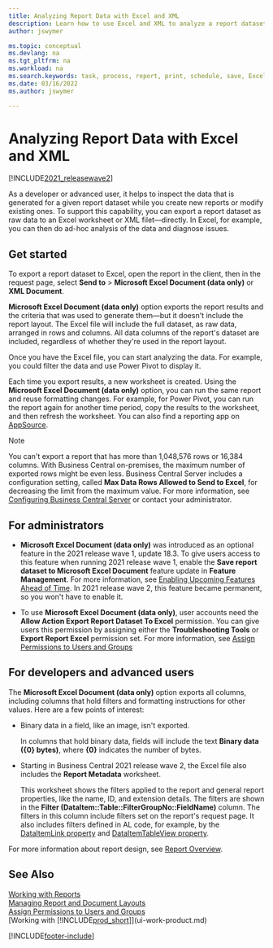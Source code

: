 ```yaml
---
title: Analyzing Report Data with Excel and XML
description: Learn how to use Excel and XML to analyze a report dataset. 
author: jswymer

ms.topic: conceptual
ms.devlang: na
ms.tgt_pltfrm: na
ms.workload: na
ms.search.keywords: task, process, report, print, schedule, save, Excel, PDF, Word, dataset
ms.date: 03/16/2022
ms.author: jswymer

---
```

# Analyzing Report Data with Excel and XML

[!INCLUDE[2021_releasewave2](includes/2021_releasewave2.md)]

As a developer or advanced user, it helps to inspect the data that is generated for a given report dataset while you create new reports or modify existing ones. To support this capability, you can export a report dataset as raw data to an Excel worksheet or XML filet&mdash;directly. In Excel, for example, you can then do ad-hoc analysis of the data and diagnose issues.

## Get started

To export a report dataset to Excel, open the report in the client, then in the request page, select **Send to** > **Microsoft Excel Document (data only)** or **XML Document**.  

**Microsoft Excel Document (data only)** option exports the report results and the criteria that was used to generate them&mdash;but it doesn't include the report layout. The Excel file will include the full dataset, as raw data, arranged in rows and columns. All data columns of the report's dataset are included, regardless of whether they're used in the report layout.

Once you have the Excel file, you can start analyzing the data. For example, you could filter the data and use Power Pivot to display it.

Each time you export results, a new worksheet is created. Using the **Microsoft Excel Document (data only)** option, you can run the same report and reuse formatting changes. For example, for Power Pivot, you can run the report again for another time period, copy the results to the worksheet, and then refresh the worksheet. You can also find a reporting app on [AppSource](https://appsource.microsoft.com/).

> [!NOTE]
> You can't export a report that has more than 1,048,576 rows or 16,384 columns. With Business Central on-premises, the maximum number of exported rows might be even less. Business Central Server includes a configuration setting, called **Max Data Rows Allowed to Send to Excel**, for decreasing the limit from the maximum value. For more information, see [Configuring Business Central Server](/dynamics365/business-central/dev-itpro/administration/configure-server-instance#General) or contact your administrator.

## For administrators

- **Microsoft Excel Document (data only)** was introduced as an optional feature in the 2021 release wave 1, update 18.3. To give users access to this feature when running 2021 release wave 1, enable the **Save report dataset to Microsoft Excel Document** feature update in **Feature Management**. For more information, see [Enabling Upcoming Features Ahead of Time](/dynamics365/business-central/dev-itpro/administration/feature-management). In 2021 release wave 2, this feature became permanent, so you won't have to enable it.

- To use **Microsoft Excel Document (data only)**, user accounts need the **Allow Action Export Report Dataset To Excel** permission. You can give users this permission by assigning either the **Troubleshooting Tools** or **Export Report Excel** permission set. For more information, see [Assign Permissions to Users and Groups](ui-define-granular-permissions.md)  

## For developers and advanced users

The **Microsoft Excel Document (data only)** option exports all columns, including columns that hold filters and formatting instructions for other values. Here are a few points of interest:

- Binary data in a field, like an image, isn't exported.

  In columns that hold binary data, fields will include the text **Binary data ({0} bytes)**, where **{0}** indicates the number of bytes.
- Starting in Business Central 2021 release wave 2, the Excel file also includes the **Report Metadata** worksheet.

  This worksheet shows the filters applied to the report and general report properties, like the name, ID, and extension details. The filters are shown in the **Filter (DataItem::Table::FilterGroupNo::FieldName)** column. The filters in this column include filters set on the report's request page. It also includes filters defined in AL code, for example, by the [DataItemLink property](/dynamics365/business-central/dev-itpro/developer/properties/devenv-dataitemlink-reports-property) and [DataItemTableView property](/dynamics365/business-central/dev-itpro/developer/properties/devenv-dataitemtableview-property).

For more information about report design, see [Report Overview](/dynamics365/business-central/dev-itpro/developer/devenv-reports).

## See Also

[Working with Reports](ui-work-report.md)  
[Managing Report and Document Layouts](ui-manage-report-layouts.md)  
[Assign Permissions to Users and Groups](ui-define-granular-permissions.md)  
[Working with [!INCLUDE[prod_short](includes/prod_short.md)]](ui-work-product.md)

[!INCLUDE[footer-include](includes/footer-banner.md)]